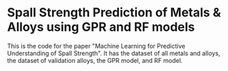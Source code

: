 # Spall Strength Prediction of Metals & Alloys using GPR and RF models
This is the code for the paper "Machine Learning for Predictive Understanding of Spall Strength". It has the dataset of all metals and alloys, the dataset of validation alloys, the GPR model, and RF model.
